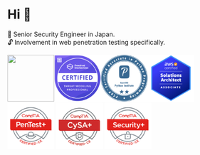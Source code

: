 # Hi 🍵
📖 Senior Security Engineer in Japan.  
🔓 Involvement in web penetration testing specifically.  

<img width="105" height="105" alt src="https://api.accredible.com/v1/frontend/credential_website_embed_image/badge/79200051"><img width="105" height="105" alt src="./images/ctmp.png"><img width="105" height="105" alt src="./images/pcap-31-03.png"><img width="105" height="105" alt src="./images/AWSSAA.png"><img width="105" height="105" alt src="./images/PenTest+.png"> <img width="105" height="105" alt src="./images/CySA+.png"> <img width="105" height="105" alt src="./images/Security+.png">


